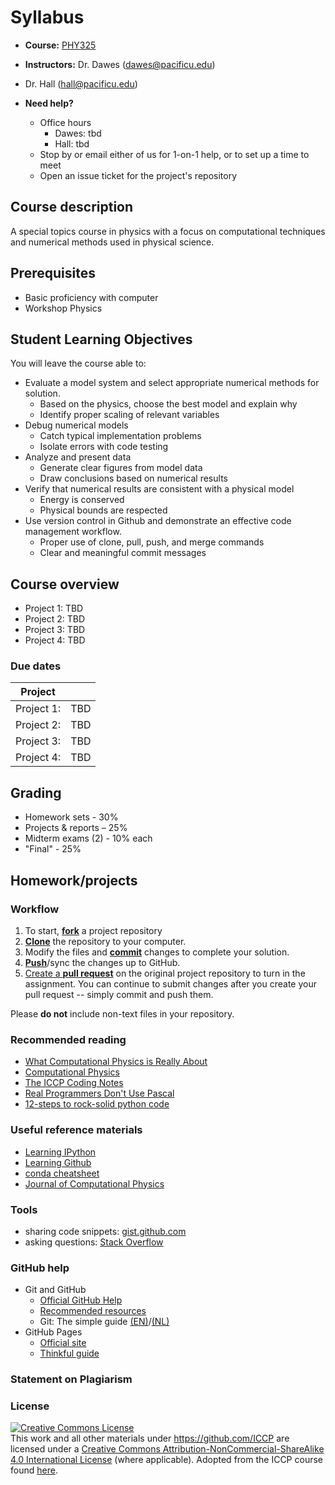 # Syllabus

* **Course:** [PHY325](http://physics325.github.io/)
* **Instructors:** Dr. Dawes ([dawes@pacificu.edu](mailto:dawes@pacificu.edu))
* Dr. Hall ([hall@pacificu.edu](mailto:hall@pacificu.edu))

* **Need help?**
  * Office hours
    * Dawes: tbd
    * Hall: tbd
  * Stop by or email either of us for 1-on-1 help, or to set up a time to meet
  * Open an issue ticket for the project's repository

<!-- ## Table of Contents
* [Contents](#contents)
* [Course description](#course-description)
* [Prerequisites](#prerequisites)
* [Course overview](#course-overview)
  * [Due dates](#due-dates)
* [Grading](#grading)
* [Homework/projects](#homeworkprojects)
  * [Project info](#projectinfo)
  * [Requirements](#requirements)
  * [Workflow](#workflow)
  * [Submission](#submission)
* [External links](#external-links)
  * [Required reading](#required-reading)
  * [Beginner materials](#beginner-materials)
  * [Tools](#tools)
  * [GitHub help](#github-help)
  * [Statements on Plagiarism](#statements-on-plagiarism)
  * [License](#license) -->

## Course description
A special topics course in physics with a focus on computational techniques and numerical methods used in physical science.

## Prerequisites

* Basic proficiency with computer
* Workshop Physics

## Student Learning Objectives
You will leave the course able to:
* Evaluate a model system and select appropriate numerical methods for solution.
  * Based on the physics, choose the best model and explain why
  * Identify proper scaling of relevant variables
* Debug numerical models
  * Catch typical implementation problems
  * Isolate errors with code testing
* Analyze and present data
  * Generate clear figures from model data
  * Draw conclusions based on numerical results
* Verify that numerical results are consistent with a physical model
  * Energy is conserved
  * Physical bounds are respected
* Use version control in Github and demonstrate an effective code management workflow.
  * Proper use of clone, pull, push, and merge commands
  * Clear and meaningful commit messages

## Course overview

* Project 1: TBD
* Project 2: TBD
* Project 3: TBD
* Project 4: TBD

### Due dates
| Project    |      |
|------------|------|
| Project 1: | TBD  |
| Project 2: | TBD  |
| Project 3: | TBD  |
| Project 4: | TBD  |

## Grading

* Homework sets - 30%
* Projects & reports – 25%
* Midterm exams (2) - 10% each
* "Final" - 25%

## Homework/projects

### Workflow

1. To start, [**fork**](https://guides.github.com/activities/forking/) a project repository
1. [**Clone**](http://gitref.org/creating/#clone) the repository to your computer.
1. Modify the files and [**commit**](http://gitref.org/basic/#commit) changes to complete your solution.
1. [**Push**](http://gitref.org/remotes/#push)/sync the changes up to GitHub.
1. [Create a **pull request**](https://help.github.com/articles/creating-a-pull-request) on the original project repository to turn in the assignment. You can continue to submit changes after you create your pull request -- simply commit and push them.

Please **do not** include non-text files in your repository.

### Recommended reading

* [What Computational Physics is Really About](http://www.wired.com/2015/11/what-computational-physics-is-really-about/)
* [Computational Physics](http://www.amazon.com/Computational-Physics-Jos-Thijssen/dp/0521833469)
* [The ICCP Coding Notes](https://github.com/ICCP/coding-notes/releases/download/v2015.1/coding_notes.pdf)
* [Real Programmers Don't Use Pascal](http://www.pbm.com/~lindahl/real.programmers.html)
* [12-steps to rock-solid python code](http://www.davidketcheson.info/2015/05/10/rock_solid_code.html)

### Useful reference materials
* [Learning IPython](http://site.ebrary.com.proxy.lib.pacificu.edu:2048/lib/pacificulib/detail.action?docID=10695775)
* [Learning Github](https://help.github.com/articles/good-resources-for-learning-git-and-github/)
* [conda cheatsheet](http://conda.pydata.org/docs/_downloads/conda-cheatsheet.pdf)
* [Journal of Computational Physics](http://www.sciencedirect.com/science/journal/00219991)

### Tools

* sharing code snippets: [gist.github.com](https://gist.github.com/)
* asking questions: [Stack Overflow](http://stackoverflow.com/)

### GitHub help

* Git and GitHub
    * [Official GitHub Help](https://help.github.com/)
    * [Recommended resources](https://help.github.com/articles/what-**are**-other-good-resources-for-learning-git-and-github)
    * Git: The simple guide [(EN)](http://rogerdudler.github.io/git-guide/)/[(NL)](http://rogerdudler.github.io/git-guide/index.nl.html)
* GitHub Pages
    * [Official site](http://pages.github.com/)
    * [Thinkful guide](http://www.thinkful.com/learn/a-guide-to-using-github-pages/)


### Statement on Plagiarism

### License

<a rel="license" href="http://creativecommons.org/licenses/by-nc-sa/4.0/"><img alt="Creative Commons License" style="border-width:0" src="https://i.creativecommons.org/l/by-nc-sa/4.0/88x31.png" /></a><br />This work and all other materials under https://github.com/ICCP are licensed under a <a rel="license" href="http://creativecommons.org/licenses/by-nc-sa/4.0/">Creative Commons Attribution-NonCommercial-ShareAlike 4.0 International License</a> (where applicable). Adopted from the ICCP course found [here](https://github.com/ICCP).
